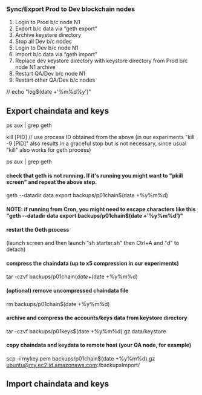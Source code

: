 ### Sync/Export Prod to Dev blockchain nodes

1. Login to Prod b/c node N1
2. Export b/c data via “geth export”
3. Archive keystore directory
4. Stop all Dev b/c nodes
5. Login to Dev b/c node N1
6. Import b/c data via “geth import”
7. Replace dev keystore directory with keystore directory from Prod b/c node N1 archive
8. Restart QA/Dev b/c node N1
9. Restart other QA/Dev b/c nodes



// echo "log$(date +'\%m\%d\%y')"

## Export chaindata and keys

ps aux | grep geth

kill [PID] // use process ID obtained from the above (in our experiments "kill -9 [PID]" also results in a graceful stop but is not necessary, since usual "kill" also works for geth process)

ps aux | grep geth

#### check that geth is not running. If it's running you might want to "pkill screen" and repeat the above step.

geth --datadir data export backups/p01chain$(date +%y%m%d)

#### NOTE: if running from Cron, you might need to escape characters like this "geth --datadir data export backups/p01chain$(date +'\%y\%m\%d')"

#### restart the Geth process 
(launch screen and then launch "sh starter.sh" then Ctrl+A and "d" to detach) 

#### compress the chaindata (up to x5 compression in our experiments)

tar -czvf backups/p01chain$(date +%y%m%d).gz backups/p01chain$(date +%y%m%d) 

#### (optional) remove uncompressed chaindata file

rm backups/p01chain$(date +%y%m%d)

#### archive and compress the accounts/keys data from keystore directory

tar -czvf backups/p01keys$(date +%y%m%d).gz data/keystore

#### copy chaindata and keydata to remote host (your QA node, for example)

scp -i mykey.pem backups/p01chain$(date +%y%m%d).gz ubuntu@my.ec2.id.amazonaws.com:/backupsImport/


## Import chaindata and keys




